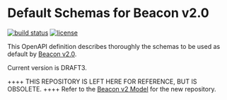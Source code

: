 # Default Schemas for Beacon v2.0

[![build status](https://travis-ci.org/ga4gh-beacon/specification-v2-default-schemas.svg?branch=master)](https://travis-ci.org/ga4gh-beacon/specification-v2-default-schemas)
[![license](https://img.shields.io/badge/license-Apache%202-blue.svg)](https://raw.githubusercontent.com/ga4gh-beacon/specification-v2-default-schemas/master/LICENSE)

This OpenAPI definition describes thoroughly the schemas to be used as default by [Beacon v2.0](https://github.com/ga4gh-beacon/specification-v2).

Current version is DRAFT3.

++++ THIS REPOSITORY IS LEFT HERE FOR REFERENCE, BUT IS OBSOLETE. ++++
Refer to the [Beacon v2 Model](https://github.com/ga4gh-beacon/beacon-v2-Models/tree/main/BEACON-V2-draft4-Model) for the new repository.
